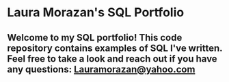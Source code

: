 # Laura Morazan's SQL Portfolio

## Welcome to my SQL portfolio! This code repository contains examples of SQL I've written. Feel free to take a look and reach out if you have any questions: Lauramorazan@yahoo.com
